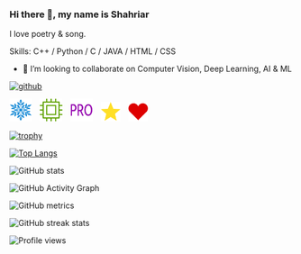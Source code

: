 
### Hi there 👋, my name is Shahriar


I love poetry & song.

Skills: C++ / Python / C / JAVA / HTML / CSS

- 👯 I’m looking to collaborate on Computer Vision, Deep Learning, AI & ML 


[<img src='https://cdn.jsdelivr.net/npm/simple-icons@3.0.1/icons/github.svg' alt='github' height='40'>](https://github.com/beef-steak)  

<a href='https://archiveprogram.github.com/'><img src='https://raw.githubusercontent.com/acervenky/animated-github-badges/master/assets/acbadge.gif' width='40' height='40'></a> <a href='https://docs.github.com/en/developers'><img src='https://raw.githubusercontent.com/acervenky/animated-github-badges/master/assets/devbadge.gif' width='40' height='40'></a> <a href='https://github.com/pricing'><img src='https://raw.githubusercontent.com/acervenky/animated-github-badges/master/assets/pro.gif' width='40' height='40'></a> <a href='https://stars.github.com/'><img src='https://raw.githubusercontent.com/acervenky/animated-github-badges/master/assets/starbadge.gif' width='35' height='35'></a> <a href='https://docs.github.com/en/github/supporting-the-open-source-community-with-github-sponsors'><img src='https://raw.githubusercontent.com/acervenky/animated-github-badges/master/assets/sponsorbadge.gif' width='35' height='35'></a> 

[![trophy](https://github-profile-trophy.vercel.app/?username=beef-steak)](https://github.com/ryo-ma/github-profile-trophy)

[![Top Langs](https://github-readme-stats.vercel.app/api/top-langs/?username=beef-steak)](https://github.com/anuraghazra/github-readme-stats)

![GitHub stats](https://github-readme-stats.vercel.app/api?username=beef-steak&show_icons=true&count_private=true)  

![GitHub Activity Graph](https://activity-graph.herokuapp.com/graph?username=beef-steak)  

![GitHub metrics](https://metrics.lecoq.io/beef-steak)  

![GitHub streak stats](https://streak-stats.demolab.com/?user=beef-steak)  

![Profile views](https://gpvc.arturio.dev/beef-steak)  

